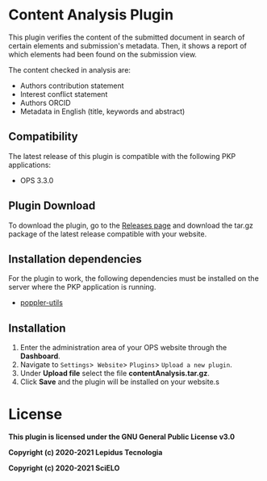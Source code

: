 # Content Analysis Plugin 

This plugin verifies the content of the submitted document in search of certain elements and submission's metadata. Then, it shows a report of which elements had been found on the submission view.

The content checked in analysis are:
* Authors contribution statement
* Interest conflict statement
* Authors ORCID
* Metadata in English (title, keywords and abstract)

## Compatibility

The latest release of this plugin is compatible with the following PKP applications:

* OPS 3.3.0

## Plugin Download

To download the plugin, go to the [Releases page](https://github.com/lepidus/contentAnalysis/releases) and download the tar.gz package of the latest release compatible with your website.

## Installation dependencies 
For the plugin to work, the following dependencies must be installed on the server where the PKP application is running.

* [poppler-utils](https://poppler.freedesktop.org/)

## Installation

1. Enter the administration area of ​​your OPS website through the __Dashboard__.
2. Navigate to `Settings`>` Website`> `Plugins`> `Upload a new plugin`.
3. Under __Upload file__ select the file __contentAnalysis.tar.gz__.
4. Click __Save__ and the plugin will be installed on your website.s

# License
__This plugin is licensed under the GNU General Public License v3.0__

__Copyright (c) 2020-2021 Lepidus Tecnologia__

__Copyright (c) 2020-2021 SciELO__
